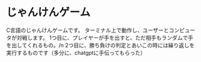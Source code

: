 # じゃんけんゲーム
C言語のじゃんけんゲームです。
ターミナル上で動作し、ユーザーとコンピュータが対戦します。
1つ目に、プレイヤーが手を出すと、ただ相手もランダムで手を出してくれるもの。/n
2つ目に、勝ち負けの判定とあいこの時には繰り返しを実行するものです（多分に、chatgptに手伝ってもらった）
